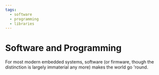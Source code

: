 ```yaml
---
tags:
  - software
  - programming
  - libraries
---
```

# Software and Programming

For most modern embedded systems, software (or firmware, though the
distinction is largely immaterial any more) makes the world go 'round. 
